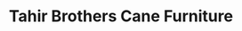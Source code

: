 ---
title: "Tahir Brothers Cane Furniture"
url: /karachi/tahir-brothers-cane-furniture/
shop: shop
---